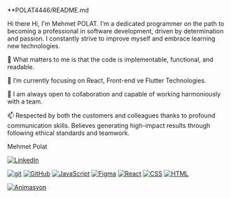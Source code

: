 **POLAT4446/README.md

Hi there
Hi, I'm Mehmet POLAT. I'm a dedicated programmer on the path to becoming a professional in software development, driven by determination and passion. I constantly strive to improve myself and embrace learning new technologies.

👀 What matters to me is that the code is implementable, functional, and readable.

🌱 I’m currently focusing on React, Front-end ve Flutter Technologies.

👯 I am always open to collaboration and capable of working harmoniously with a team.

📫 Respected by both the customers and colleagues thanks to profound communication skills. Believes generating high-impact results through following ethical standards and teamwork.

Mehmet Polat

[![LinkedIn](https://img.shields.io/badge/--0077B5?logo=linkedin&logoColor=white)](https://www.linkedin.com/in/mehmetpolat46/)

[![git](https://img.shields.io/badge/--F05032?logo=git&logoColor=ffffff)](http://git-scm.com/)
[![GitHub](https://badgen.net/badge/icon/github?icon=github&label)](https://github.com/mehmetpolat46/)
[![JavaScript](https://img.shields.io/badge/--F7DF1E?logo=javascript&logoColor=000)](https://www.javascript.com/)
[![Figma](https://img.shields.io/badge/--F24E1E?logo=figma&logoColor=ffffff)](https://www.figma.com/)
[![React](https://img.shields.io/badge/--61DAFB?logo=react&logoColor=000)](https://reactjs.org/)
[![CSS](https://img.shields.io/badge/--1572B6?logo=css3&logoColor=white)](https://www.w3schools.com/css/)
[![HTML](https://img.shields.io/badge/--E34F26?logo=html5&logoColor=white)](https://html.com/)

[![Animasyon](path/to/animation.gif)](https://example.com/)








